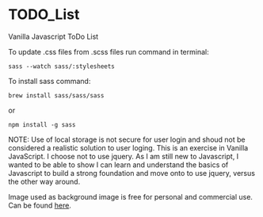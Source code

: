 # TODO_List
Vanilla Javascript ToDo List


To update .css files from .scss files run command in terminal: 
```
sass --watch sass/:stylesheets
```

To install sass command: 
```
brew install sass/sass/sass
```
or
```
npm install -g sass
```

NOTE: Use of local storage is not secure for user login and shoud not be considered a realistic solution to user loging. This is an exercise in Vanilla JavaScript. I choose not to use jquery. As I am still new to Javascript, I wanted to be able to show I can learn and understand the basics of Javascript to build a strong foundation and move onto to use jquery, versus the other way around.

Image used as background image is free for personal and commercial use. Can be found [here](https://www.freepik.com/free-vector/abstract-background-with-geometric-neon-shapes_5134390.htm).
